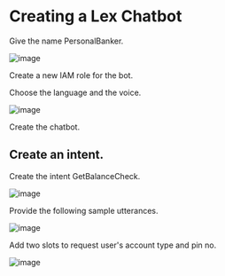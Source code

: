 # Creating a Lex Chatbot

Give the name PersonalBanker.

![image](https://user-images.githubusercontent.com/80820244/235688849-918b9fb4-f86d-4e03-8df1-4b594d4240b6.png)

Create a new IAM role for the bot.

Choose the language and the voice.

![image](https://user-images.githubusercontent.com/80820244/235689653-f4183021-9f5c-4be7-90a1-7a8c05046649.png)

Create the chatbot.

## Create an intent.

Create the intent GetBalanceCheck.

![image](https://user-images.githubusercontent.com/80820244/235691463-2e6d1920-cb5c-4e3d-821a-734aaada2745.png)

Provide the following sample utterances.

![image](https://user-images.githubusercontent.com/80820244/235691387-f5ecc4b8-0eb5-4bd2-a04e-6c992752ba7d.png)

Add two slots to request user's account type and pin no.

![image](https://user-images.githubusercontent.com/80820244/235693285-950c933a-b657-431a-ad0b-a9a344e02721.png)


